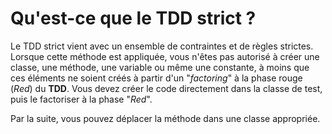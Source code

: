 Qu'est-ce que le TDD strict ?
================================================================

Le TDD strict vient avec un ensemble de contraintes et de règles strictes. Lorsque cette méthode est appliquée, vous n'êtes pas autorisé à créer une classe, une méthode, une variable ou même une constante, à moins que ces éléments ne soient créés à partir d'un "_factoring_" à la phase rouge (_Red_) du **TDD**. Vous devez créer le code directement dans la classe de test, puis le factoriser à la phase "_Red_".

Par la suite, vous pouvez déplacer la méthode dans une classe appropriée.